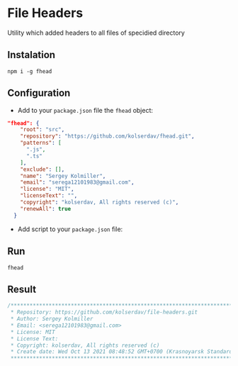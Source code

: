 # File Headers

Utility which added headers to all files of specidied directory

## Instalation

```
npm i -g fhead
```

## Configuration

- Add to your `package.json` file the `fhead` object:

```json
"fhead": {
    "root": "src",
    "repository": "https://github.com/kolserdav/fhead.git",
    "patterns": [
      ".js",
      ".ts"
    ],
    "exclude": [],
    "name": "Sergey Kolmiller",
    "email": "serega12101983@gmail.com",
    "license": "MIT",
    "licenseText": "",
    "copyright": "kolserdav, All rights reserved (c)",
    "renewAll": true
  }
```

- Add script to your `package.json` file:

## Run

```
fhead
```

## Result

```javascript
/******************************************************************************************
 * Repository: https://github.com/kolserdav/file-headers.git
 * Author: Sergey Kolmiller
 * Email: <serega12101983@gmail.com>
 * License: MIT
 * License Text:
 * Copyright: kolserdav, All rights reserved (c)
 * Create date: Wed Oct 13 2021 08:48:52 GMT+0700 (Krasnoyarsk Standard Time)
 ******************************************************************************************/
```
